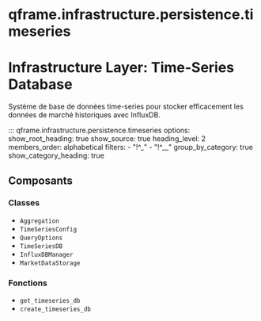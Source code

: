 # qframe.infrastructure.persistence.timeseries


Infrastructure Layer: Time-Series Database
==========================================

Système de base de données time-series pour stocker efficacement
les données de marché historiques avec InfluxDB.


::: qframe.infrastructure.persistence.timeseries
    options:
      show_root_heading: true
      show_source: true
      heading_level: 2
      members_order: alphabetical
      filters:
        - "!^_"
        - "!^__"
      group_by_category: true
      show_category_heading: true

## Composants

### Classes

- `Aggregation`
- `TimeSeriesConfig`
- `QueryOptions`
- `TimeSeriesDB`
- `InfluxDBManager`
- `MarketDataStorage`

### Fonctions

- `get_timeseries_db`
- `create_timeseries_db`

